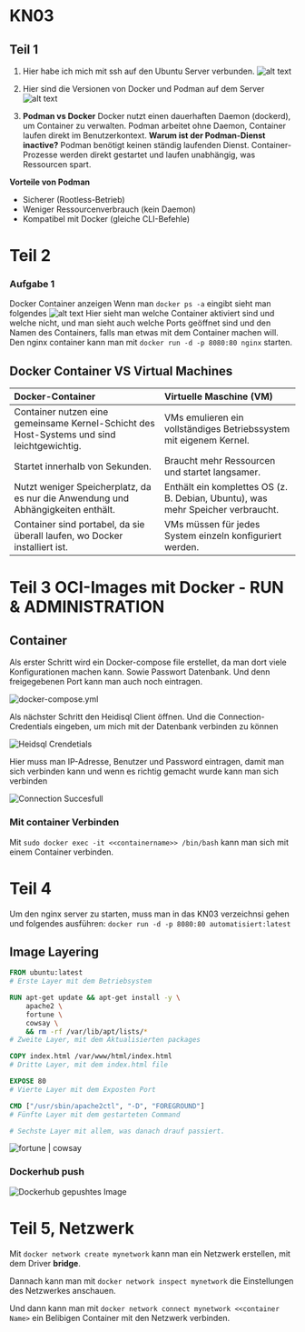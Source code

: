 # KN03

## Teil 1

1. Hier habe ich mich mit ssh auf den Ubuntu Server verbunden.
![alt text](../images/kn03-1.png)

2. Hier sind die Versionen von Docker und Podman auf dem Server
![alt text](../images/kn03-2.png)
3. **Podman vs Docker**
Docker nutzt einen dauerhaften Daemon (dockerd), um Container zu verwalten.
Podman arbeitet ohne Daemon, Container laufen direkt im Benutzerkontext.
**Warum ist der Podman-Dienst inactive?**
Podman benötigt keinen ständig laufenden Dienst. Container-Prozesse werden direkt gestartet und laufen unabhängig, was Ressourcen spart.

**Vorteile von Podman**   
   - Sicherer (Rootless-Betrieb)
   - Weniger Ressourcenverbrauch (kein Daemon)
   - Kompatibel mit Docker (gleiche CLI-Befehle)

# Teil 2
### Aufgabe 1
Docker Container anzeigen 
Wenn man ``docker ps -a`` eingibt sieht man folgendes
![alt text](../images/kn03-3.png)
Hier sieht man welche Container aktiviert sind und welche nicht, und man sieht auch welche Ports geöffnet sind und den Namen des Containers, falls man etwas mit dem Container machen will.
Den nginx container kann man mit ``docker run -d -p 8080:80 nginx`` starten.
## **Docker Container VS Virtual Machines**
| Docker-Container| Virtuelle Maschine (VM)|
| :----------------------------------------------------------------------------------------- | :------------------------------------------------------------------------------ |
| Container nutzen eine gemeinsame Kernel-Schicht des Host-Systems und sind leichtgewichtig. | VMs emulieren ein vollständiges Betriebssystem mit eigenem Kernel.              |
| Startet innerhalb von Sekunden.                                                            | Braucht mehr Ressourcen und startet langsamer.                                  |
| Nutzt weniger Speicherplatz, da es nur die Anwendung und Abhängigkeiten enthält.           | Enthält ein komplettes OS (z. B. Debian, Ubuntu), was mehr Speicher verbraucht. |
| Container sind portabel, da sie überall laufen, wo Docker installiert ist.                 | VMs müssen für jedes System einzeln konfiguriert werden.                        |

# Teil 3 OCI-Images mit Docker - RUN & ADMINISTRATION 

## Container
Als erster Schritt wird ein Docker-compose file erstellet, da man dort viele Konfigurationen machen kann. Sowie Passwort Datenbank. Und denn freigegebenen Port kann man auch noch eintragen.

![docker-compose.yml](../images/kn03-6.png)

Als nächster Schritt den Heidisql Client öffnen. Und die Connection-Credentials eingeben, um mich mit der Datenbank verbinden zu können 

![Heidsql Crendetials](../images/kn03-5.png)

Hier muss man IP-Adresse, Benutzer und Password eintragen, damit man sich verbinden kann und wenn es richtig gemacht wurde kann man sich verbinden

![Connection Succesfull](../images/kn03-4.png)

### Mit container Verbinden
Mit ``sudo docker exec -it <<containername>> /bin/bash`` kann man sich mit einem Container verbinden.

# Teil 4
Um den nginx server zu starten, muss man in das KN03 verzeichnsi gehen und folgendes ausführen: ``docker run -d -p 8080:80 automatisiert:latest``

## Image Layering

```Dockerfile
FROM ubuntu:latest
# Erste Layer mit dem Betriebsystem

RUN apt-get update && apt-get install -y \
    apache2 \
    fortune \
    cowsay \
    && rm -rf /var/lib/apt/lists/*
# Zweite Layer, mit dem Aktualisierten packages

COPY index.html /var/www/html/index.html
# Dritte Layer, mit dem index.html file

EXPOSE 80
# Vierte Layer mit dem Exposten Port

CMD ["/usr/sbin/apache2ctl", "-D", "FOREGROUND"]
# Fünfte Layer mit dem gestarteten Command 

# Sechste Layer mit allem, was danach drauf passiert.
```

![fortune | cowsay](image-1.png)

### Dockerhub push
![Dockerhub gepushtes Image ](image.png)

# Teil 5, Netzwerk
Mit ``docker network create mynetwork`` kann man ein Netzwerk erstellen, mit dem Driver **bridge**.

Dannach kann man mit ``docker network inspect mynetwork`` die Einstellungen des Netzwerkes anschauen.

Und dann kann man mit ``docker network connect mynetwork <<container Name>`` ein Belibigen Container mit den Netzwerk verbinden.